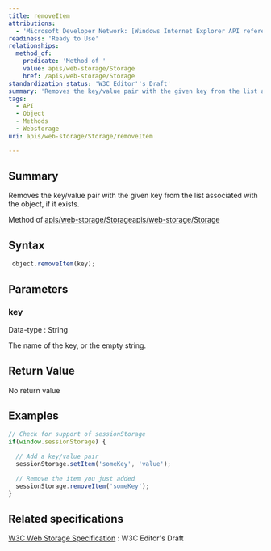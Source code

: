 ```yaml
---
title: removeItem
attributions:
  - 'Microsoft Developer Network: [Windows Internet Explorer API reference Article](http://msdn.microsoft.com/en-us/library/ie/hh828809%28v=vs.85%29.aspx)'
readiness: 'Ready to Use'
relationships:
  method_of:
    predicate: 'Method of '
    value: apis/web-storage/Storage
    href: /apis/web-storage/Storage
standardization_status: 'W3C Editor''s Draft'
summary: 'Removes the key/value pair with the given key from the list associated with the object, if it exists.'
tags:
  - API
  - Object
  - Methods
  - Webstorage
uri: apis/web-storage/Storage/removeItem

---
```

## <span>Summary</span>

Removes the key/value pair with the given key from the list associated with the object, if it exists.

Method of [apis/web-storage/Storage](/apis/web-storage/Storage)[apis/web-storage/Storage](/apis/web-storage/Storage)

## <span>Syntax</span>

``` js
 object.removeItem(key);
```

## <span>Parameters</span>

### <span>key</span>

 Data-type
:   String

 The name of the key, or the empty string.

## <span>Return Value</span>

No return value

## <span>Examples</span>

``` js
// Check for support of sessionStorage
if(window.sessionStorage) {

  // Add a key/value pair
  sessionStorage.setItem('someKey', 'value');

  // Remove the item you just added
  sessionStorage.removeItem('someKey');
}
```

## <span>Related specifications</span>

[W3C Web Storage Specification](http://dev.w3.org/html5/webstorage)
:   W3C Editor's Draft
